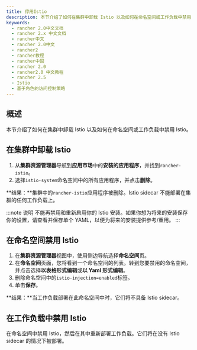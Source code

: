 ```yaml
---
title: 停用Istio
description: 本节介绍了如何在集群中卸载 Istio 以及如何在命名空间或工作负载中禁用 Istio。
keywords:
  - rancher 2.0中文文档
  - rancher 2.x 中文文档
  - rancher中文
  - rancher 2.0中文
  - rancher2
  - rancher教程
  - rancher中国
  - rancher 2.0
  - rancher2.0 中文教程
  - rancher 2.5
  - Istio
  - 基于角色的访问控制策略
---
```


## 概述

本节介绍了如何在集群中卸载 Istio 以及如何在命名空间或工作负载中禁用 Istio。

## 在集群中卸载 Istio

1. 从**集群资源管理器**导航到**应用市场**中的**安装的应用程序**，并找到`rancher-istio`。
1. 选择`istio-system`命名空间中的所有应用程序，并点击**删除**。

**结果：**集群中的`rancher-istio`应用程序被删除。Istio sidecar 不能部署在集群的任何工作负载上。

:::note 说明
不能再禁用和重新启用你的 Istio 安装。如果你想为将来的安装保存你的设置，请查看并保存单个 YAML，以便为将来的安装提供参考/重用。
:::

## 在命名空间禁用 Istio

1. 在**集群资源管理器**视图中，使用侧边导航选择**命名空间**页。
1. 在**命名空间**页面，您将看到一个命名空间的列表。转到您要禁用的命名空间，并点击选择**以表格形式编辑**或**以 Yaml 形式编辑**。
1. 删除命名空间中的`istio-injection=enabled`标签。
1. 单击**保存**。

**结果：**当工作负载部署在此命名空间中时，它们将不具备 Istio sidecar。

## 在工作负载中禁用 Istio

在命名空间中禁用 Istio，然后在其中重新部署工作负载。它们将在没有 Istio sidecar 的情况下被部署。
